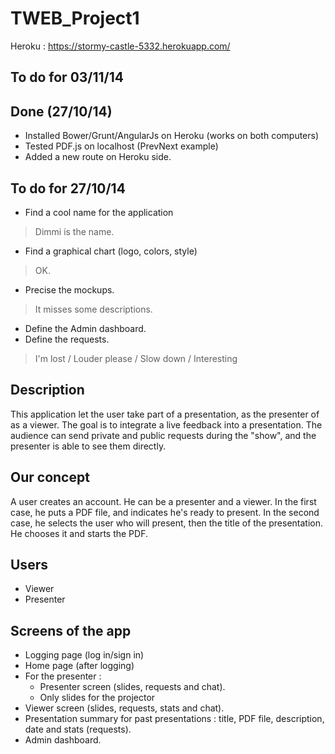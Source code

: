 TWEB_Project1
=============

Heroku : https://stormy-castle-5332.herokuapp.com/

## To do for 03/11/14

## Done (27/10/14)
- Installed Bower/Grunt/AngularJs on Heroku (works on both computers)
- Tested PDF.js on localhost (PrevNext example)
- Added a new route on Heroku side.

## To do for 27/10/14
- Find a cool name for the application
> Dimmi is the name.
- Find a graphical chart (logo, colors, style)
> OK.
- Precise the mockups.
> It misses some descriptions.
- Define the Admin dashboard.
- Define the requests.
> I'm lost / Louder please / Slow down / Interesting

## Description
This application let the user take part of a presentation, as the presenter of as a viewer.
The goal is to integrate a live feedback into a presentation. The audience can send private and public requests during
the "show", and the presenter is able to see them directly.

## Our concept
A user creates an account. He can be a presenter and a viewer. 
In the first case, he puts a PDF file, and indicates he's ready to present.
In the second case, he selects the user who will present, then the title of the presentation. He chooses it and starts the PDF.

## Users
- Viewer
- Presenter

## Screens of the app
- Logging page (log in/sign in)
- Home page (after logging)
- For the presenter :
	- Presenter screen (slides, requests and chat).
	- Only slides for the projector
- Viewer screen (slides, requests, stats and chat).
- Presentation summary for past presentations : title, PDF file, description, date and stats (requests).
- Admin dashboard.


